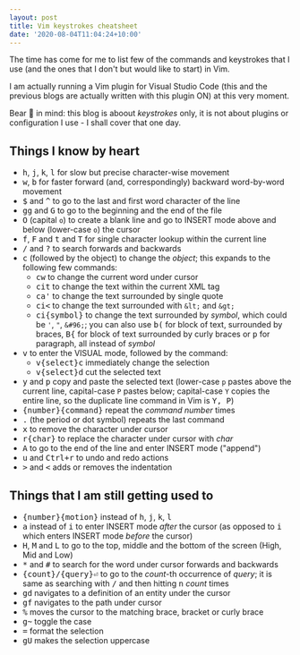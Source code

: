 ```yaml
---
layout: post
title: Vim keystrokes cheatsheet
date: '2020-08-04T11:04:24+10:00'
---
```


The time has come for me to list few of the commands and keystrokes that I use (and the ones that I don't but would like to start) in Vim.

I am actually running a Vim plugin for Visual Studio Code (this and the previous blogs are actually written with this plugin ON) at this very moment.

Bear 🐻 in mind: this blog is aboout _keystrokes_ only, it is not about plugins or configuration I use - I shall cover that one day.

## Things I know by heart

* <kbd>h</kbd>, <kbd>j</kbd>, <kbd>k</kbd>, <kbd>l</kbd> for slow but precise character-wise movement
* <kbd>w</kbd>, <kbd>b</kbd> for faster forward (and, correspondingly) backward word-by-word movement
* <kbd>$</kbd> and <kbd>^</kbd> to go to the last and first word character of the line
* <kbd>gg</kbd> and <kbd>G</kbd> to go to the beginning and the end of the file
* <kbd>O</kbd> (capital `o`) to create a blank line and go to INSERT mode above and below (lower-case `o`) the cursor
* <kbd>f</kbd>, <kbd>F</kbd> and <kbd>t</kbd> and <kbd>T</kbd> for single character lookup within the current line
* <kbd>/</kbd> and <kbd>?</kbd> to search forwards and backwards
* <kbd>c</kbd> (followed by the object) to change the _object_; this expands to the following few commands:
  * <kbd>cw</kbd> to change the current word under cursor
  * <kbd>cit</kbd> to change the text within the current XML tag
  * <kbd>ca'</kbd> to change the text surrounded by single quote
  * <kbd>ci&lt;</kbd> to change the text surrounded with `&lt;` and `&gt;`
  * <kbd>ci{symbol}</kbd> to change the text surrounded by _symbol_, which could be `'`, `"`, `&#96;`; you can also use <kbd>b(</kbd> for block of text, surrounded by braces, <kbd>B{</kbd> for block of text surrounded by curly braces or <kbd>p</kbd> for paragraph, all instead of _symbol_
* <kbd>v</kbd> to enter the VISUAL mode, followed by the command:
  * <kbd>v{select}c</kbd> immediately change the selection
  * <kbd>v{select}d</kbd> cut the selected text
* <kbd>y</kbd> and <kbd>p</kbd> copy and paste the selected text (lower-case `p` pastes above the current line, capital-case `P` pastes below; capital-case `Y` copies the entire line, so the duplicate line command in Vim is <kbd>Y, P</kbd>)
* <kbd>{number}{command}</kbd> repeat the _command_ _number_ times
* <kbd>.</kbd> (the period or dot symbol) repeats the last command
* <kbd>x</kbd> to remove the character under cursor
* <kbd>r{char}</kbd> to replace the character under cursor with _char_
* <kbd>A</kbd> to go to the end of the line and enter INSERT mode ("append")
* <kbd>u</kbd> and <kbd>Ctrl+r</kbd> to undo and redo actions
* <kbd>&gt;</kbd> and <kbd>&lt;</kbd> adds or removes the indentation

## Things that I am still getting used to

* <kbd>{number}{motion}</kbd> instead of <kbd>h</kbd>, <kbd>j</kbd>, <kbd>k</kbd>, <kbd>l</kbd>
* <kbd>a</kbd> instead of <kbd>i</kbd> to enter INSERT mode _after_ the cursor (as opposed to <kbd>i</kbd> which enters INSERT mode _before_ the cursor)
* <kbd>H</kbd>, <kbd>M</kbd> and <kbd>L</kbd> to go to the top, middle and the bottom of the screen (High, Mid and Low)
* <kbd>*</kbd> and <kbd>#</kbd> to search for the word under cursor forwards and backwards
* <kbd>{count}/{query}⏎</kbd> to go to the _count_-th occurrence of _query_; it is same as searching with <kbd>/</kbd> and then hitting <kbd>n</kbd> _count_ times
* <kbd>gd</kbd> navigates to a definition of an entity under the cursor
* <kbd>gf</kbd> navigates to the path under cursor
* <kbd>%</kbd> moves the cursor to the matching brace, bracket or curly brace
* <kbd>g~</kbd> toggle the case
* <kbd>=</kbd> format the selection
* <kbd>gU</kbd> makes the selection uppercase
